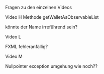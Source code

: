 Fragen zu den einzelnen Videos

Video H
Methode getWalletAsObservableList

könnte der Name irreführend sein?

Video L

FXML fehleranfällig?

Video M

Nullpointer exception umgehung wie noch??
